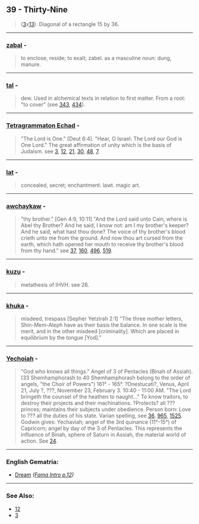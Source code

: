 ## 39 - Thirty-Nine
> ([3](3)x[13](13)). Diagonal of a rectangle 15 by 36.

---

### [zabal](/keys/ZBL) - 
> to enclose, reside; to exalt; zabel. as a masculine noun: dung, manure.

---

### [tal](/keys/TL) - 
> dew. Used in alchemical texts in relation to first matter. From a root: "to cover" (see [343](343), [434](434)).

---

### [Tetragrammaton Echad](/keys/IHVH.AChD) - 
> "The Lord is One." [Deut 6:4]. "Hear, O Israel: The Lord our God is One Lord." The great affirmation of unity which is the basis of Judaism. see [3](3), [12](12), [21](21), [30](30), [48](48), [7](7).

---

### [lat](/keys/LT) - 
> concealed, secret; enchantment. lawt. magic art.

---

### [awchaykaw](/keys/AChIK) - 
> "thy brother." [Gen 4:9, 10:11] "And the Lord said unto Cain, where is Abel thy Brother? And he said, I know not: am I my brother's keeper? And he said, what hast thou done? The voice of thy brother's blood crieth unto me from the ground. And now thou art cursed from the earth, which hath opened her mouth to receive thy brother's blood from thy hand." see [37](37), [160](160), [496](496), [519](519).

---

### [kuzu](/keys/KVZV) - 
> metathesis of IHVH. see 26.

---

### [khuka](/keys/ChVKH) - 
> misdeed, trespass [Sepher Yetzirah 2:1] "The three mother letters, Shin-Mem-Aleph have as their basis the balance. In one scale is the merit, and in the other misdeed [criminality]. Which are placed in equilibrium by the tongue [Yod]."

---

### [Yechoiah](/keys/IChVIH) - 
> "God who knows all things." Angel of 3 of Pentacles (Binah of Assiah). (33 Shemhamphorash to 40 Shemhamphorash belong to the order of angels, "the Choir of Powers") 161° - 165°. ?Onestucati?, Venus, April 21, July ?, ???, November 23, February 3. 10:40 - 11:00 AM. "The Lord bringeth the counsel of the heathen to naught..." To know traitors, to destroy their projects and their machinations. ?Protects? all ??? princes; maintains their subjects under obedience. Person born: Love to ??? all the duties of his state. Varian spelling, see [36](36), [965](965), [1525](1525). Godwin gives: Yechaviah; angel of the 3rd quinance (11°-15°) of Capricorn; angel by day of the 3 of Pentacles. This represents the influence of Binah, sphere of Saturn in Assiah, the material world of action. See [24](24).

---

### English Gematria:

- [Dream](/english?word=Dream) *([Fama Intro p.12](https://archive.org/stream/fameconfessionof00vaug#page/n12/mode/2up))*

---

### See Also:

- [12](12)
- [3](3)
